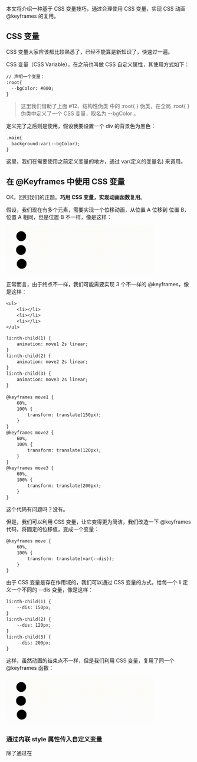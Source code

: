 本文将介绍一种基于 CSS 变量技巧，通过合理使用 CSS 变量，实现 CSS 动画 @keyframes 的复用。

## CSS 变量

CSS 变量大家应该都比较熟悉了，已经不能算是新知识了，快速过一遍。

CSS 变量（CSS Variable），在之前也叫做 CSS 自定义属性，其使用方式如下：

```
// 声明一个变量：
:root{
  --bgColor: #000;
}
```

> 这里我们借助了上面 #12、结构性伪类 中的 :root{ } 伪类，在全局 :root{ } 伪类中定义了一个 CSS 变量，取名为 --bgColor 。

定义完了之后则是使用，假设我要设置一个 div 的背景色为黑色：

```
.main{
  background:var(--bgColor);
}
```

这里，我们在需要使用之前定义变量的地方，通过 var(定义的变量名) 来调用。

## 在 @Keyframes 中使用 CSS 变量

OK，回归我们的正题。**巧用 CSS 变量，实现动画函数复用**。

假设，我们现在有多个元素，需要实现一个位移动画，从位置 A 位移到 位置 B，位置 A 相同，但是位置 B 不一样，像是这样：

![](./images/bd2fca630b.gif)

正常而言，由于终点不一样，我们可能需要实现 3 个不一样的 @keyframes，像是这样：

```
<ul>
    <li></li>
    <li></li>
    <li></li>
</ul>
```

```
li:nth-child(1) {
    animation: move1 2s linear;
}
li:nth-child(2) {
    animation: move2 2s linear;
}
li:nth-child(3) {
    animation: move3 2s linear;
}

@keyframes move1 {
    60%,
    100% {
        transform: translate(150px);
    }
}
@keyframes move2 {
    60%,
    100% {
        transform: translate(120px);
    }
}
@keyframes move3 {
    60%,
    100% {
        transform: translate(200px);
    }
}
```

这个代码有问题吗？没有。

但是，我们可以利用 CSS 变量，让它变得更为简洁，我们改造一下 @keyframes 代码，将固定的位移值，变成一个变量：

```
@keyframes move {
    60%,
    100% {
        transform: translate(var(--dis));
    }
}
```

由于 CSS 变量是存在作用域的，我们可以通过 CSS 变量的方式，给每一个 li 定义一个不同的 --dis 变量，像是这样：

```
li:nth-child(1) {
    --dis: 150px;
}
li:nth-child(2) {
    --dis: 120px;
}
li:nth-child(3) {
    --dis: 200px;
}
```

这样，虽然动画的结束点不一样，但是我们利用 CSS 变量，复用了同一个 @keyframes 函数：

![](./images/bd2fca630b.gif)

### 通过内联 style 属性传入自定义变量

除了通过在 <style> 内传入不同的自定义变量，我们还可以通过内联 style 属性传入自定义变量。

我们再改造一下我们的 @keyframes:

```
@keyframes move {
    60%,
    100% {
        transform: translate(var(--end));
        background: var(--color);
    }
}
```

这一次，我们不需要通过 :nth-child() 去修改每一个 li 的 CSS，而是通过 HTML 元素的内联 style 属性，像是这样：

```
<ul>
    <li style="--end: 150px; --color: red;"></li>
    <li style="--end: 200px; --color: blue;"></li>
    <li style="--end: 120px; --color: green;"></li>
</ul>
```

是的，每个 li 元素的 @keyframes 可以读取到每个 li 的 style 里面定义的不一样的 CSS 变量。

这样，我们就可以得到如下效果：

![](./images/18ed47fefa.gif)

完整的代码，可以戳这里：[CodePen Demo -- 巧用 CSS 变量，实现动画函数复用](https://codepen.io/Chokcoco/pen/poORNVx)

## 实战演练

下面我们实战演练一下，上一点难度。

在很久之前，我们实现过这样一个动画效果：

![](./images/d118d581ca.gif)

这个动画效果的实现方式在于：

1. 父级元素实现一个 rotateZ(360deg) 的匀速动画
2. 子级元素实现一个反向的 rotateZ(-360deg) 的匀速动画
3. 给父级元素添加一个 rotateX(40deg) 的动画

由于父容器和子容器同时相反向旋转，所以子元素看上去其实和没有旋转是一样的。但是由于又添加了一个 rotateX(40deg) 动画，因此看上去就会有这样一种 3D 效果。

在之前，我们的代码是这样的：

```
<div class="reverseRotate">
    <div class="rotate">
    </div>
</div>
```

```
.rotate {
    animation: rotate 5s linear infinite; 
}
.reverseRotate {
    animation: reverseRotate 5s linear infinite; 
}
@keyframes rotate {
    0% {
        transform: rotateX(0deg) rotateZ(0deg);
    }
    50% {
        transform: rotateX(40deg) rotateZ(180deg);
    }
    100% {
        transform: rotateX(0deg) rotateZ(360deg);
    }
}
@keyframes reverseRotate {
    0% {
        transform: rotateZ(0deg);
    }
    100% {
        transform: rotateZ(-360deg);
    }
}
```

可以看到，我们这里实现了两个动画效果：

1. @keyframes rotate {} 父容器的旋转动画
2. @keyframes reverseRotate {} 子容器的旋转动画

其实，这里，运用今天的技巧，我们可以把两个动画合成为一个，利用 CSS 自定义变量进行控制。改造后更简洁的 CSS 代码如下：

```
.rotate {
    --degZ: 360deg;
    --degZMiddle: 180deg;
    --degX: 30deg;
    animation: rotate 5s linear infinite; 
}

.reverseRotate {
    --degZ: -360deg;
    --degZMiddle: -180deg;
    --degX: 0;
    animation: rotate 5s linear infinite; 
}

@keyframes rotate {
    0% {
        transform: rotateX(0deg) rotateZ(0deg);
    }
    50% {
        transform: rotateX(var(--degX)) rotateZ(var(--degZMiddle));
    }
    100% {
        transform: rotateX(0deg) rotateZ(var(--degZ));
    }
}
```

是的，我们可以得到同样的效果！

![](./images/d118d581ca.gif)

完整的代码，你可以戳这里：[CodePen DEMO -- Css动画正反旋转相消](https://codepen.io/Chokcoco/pen/MWqJMQW)

### 图片旋转配合容器旋转

下面，我们再来尝试一个有意思的动画效果，图片旋转配合容器旋转。

在上述的基础上，如果我们把子元素，改成图片，整个效果就会有意思不少，我们稍微改变一点点代码：

```
<div class="reverseRotate">
    <img class="rotate" src="https://picsum.photos/1000/1000?random=5" alt="">
</div>
```

```
.rotate,
.reverseRotate {
    width: 60vh;
    height: 60vh;
}
.reverseRotate {
    position: absolute;
    top: 50%;
    left: 50%;
    transform: translate(-50%, -50%);
    border: 3px solid #999;
    overflow: hidden;
}

.rotate {
    position: absolute;
    top: 50%;
    left: 50%;
    transform: translate(-50%, -50%);
    width: 100%;
    height: 100%;
}

.rotate {
    --degZ: 360deg;
    animation: rotate 5s linear infinite; 
}

.reverseRotate {
    --degZ: -360deg;
    animation: rotate 5s linear infinite; 
}

@keyframes rotate {
    0% {
        transform: translate(-50%, -50%) rotateZ(0deg);
    }
    100% {
        transform: translate(-50%, -50%) rotateZ(var(--degZ));
    }
}
```

这里，我们做了什么事情呢？

1. 去掉了 3D 效果
2. 给外层容器加了边框
3. 内层图片基于父容器绝对定位，水平垂直居中
4. 内外两层容器反向旋转 360° 动画

这样，我们就能看到，虽然内外两层容器同时在进行相反方向的旋转 360° 动画，但是内部的图片其实是静止不动的！

效果如下：

![](./images/6c7c58de15.gif)

由于，内部图片的大小为父容器的 100%，所以在旋转过程中，父容器会有明显的无法包裹住整个图片的情况。

这个很好解决，我们只需要把图片大小调整大一点：

```
// ... 其它代码不变
.rotate {
    width: 150%;
    height: 150%;
}
.rotate {
    --degZ: 360deg;
    animation: rotate 5s linear infinite; 
}
```

正常而言，对于正方形容器，内部图片设置到 141% 即可满足父容器旋转过程，可以一直包裹住图片的效果。那么，我们就能得到这样一种效果：

![](./images/90dcfe3756.gif)

完整的代码，你可以戳这里：[CodePen Demo -- Css动画正反旋转相消](https://codepen.io/Chokcoco/pen/XWPMPKN)

### Grid 布局配合正反旋转动画

当然，上述当只有一个容器的时候，整个动画效果还不够震撼。

如果我们可以把这个效果融合进整个布局的动画之中，整个效果又会完全不一样。

在 [Rotating gallery with CSS scroll-driven animations](https://jhey.dev/cheep/rotating-gallery-with-css-scroll-driven-animations/) 这篇文章中，作者提供了一种非常巧妙的思路，将 Grid 布局动画与上述动画效果巧妙的结合了起来。

首先，我们利用 Grid 布局，实现这样一个简单的网格布局结构：

```
<div class="container">
  <div class="A">
      <img src="https://picsum.photos/600/600?random=1" alt=""></div>
  <div class="B">
      <img src="https://picsum.photos/600/600?random=2" alt=""></div>
  <div class="C">
      <img src="https://picsum.photos/600/600?random=3" alt=""></div>
  <div class="D">
      <img src="https://picsum.photos/600/600?random=4" alt=""></div>
  <div class="E">
      <img src="https://picsum.photos/600/600?random=5" alt=""></div>
</div>
```

```
.container {
    width: 60vmin;
    height: 60vmin;
    display: grid;
    grid-template-columns: 1fr 1fr 1fr;
    grid-template-rows: 1fr 1fr 1fr;
    gap: 4px;
    grid-template-areas:
        "E B B"
        "E A C"
        "D D C";
}
.container > div {
    border: 3px solid #431312;
    border-radius: 5px;
}

.A {
    grid-area: A;
}
.B {
    grid-area: B;
}
.C {
    grid-area: C;
}
.D {
    grid-area: D;
}
.E {
    grid-area: E;
}
```

效果如下：

![](./images/50f1a984c6.png)

接下来，我们要做的，就是结合上面的知识点，容器滚动起来，图片反向滚动起来，配合一些 tranfrom 变换。

有了上面的铺垫，下面的新增的代码就非常好理解了：

```
.container > div img {
    --scale: 1;
    --rotation: -360deg;
    position: absolute;
    top: 50%;
    left: 50%;
    transform: translate(-50%, -50%);
    width: 260%;
    height: 260%;
    object-fit: cover;
    object-position: center;
}
.container,
.container > div img {
    animation: 10s scale-up both ease-in-out infinite alternate;
}
@keyframes scale-up {
	0% {
		transform: translate(-50%, -50%) scale(var(--scale)) rotate(0deg);
	}
	100% {
		transform: translate(-50%, -50%) scale(1) rotate(var(--rotation));	
	}
}
```

这样，我们就得到了一个高级感拉满的网格旋转动画：

![](./images/514054e649.gif)

注意，这里我们依旧是通过 CSS 自定义变量，在不同元素间，复用了同一个动画 @keyframes 函数。

完整的代码，你可以戳这里：[CodePen Demo -- Grid 图片旋转动画 & 使用 CSS 变量复用动画函数](https://codepen.io/Chokcoco/pen/eYLBPZQ)

## 最后

好了，本文到此结束，希望本文对你有所帮助 :)

想 Get 到最有意思的 CSS 资讯，千万不要错过我的公众号 -- **iCSS前端趣闻** 😄

![](./images/2cdb2a6f0d.png)

更多精彩 CSS 技术文章汇总在我的 [Github -- iCSS](https://github.com/chokcoco/iCSS) ，持续更新，欢迎点个 star 订阅收藏。

如果还有什么疑问或者建议，可以多多交流，原创文章，文笔有限，才疏学浅，文中若有不正之处，万望告知。

你好，图片旋转配合容器旋转小结中，旋转结构体可以考虑不动，而图片元素则作为子元素。

样式部分相对可能会精简清晰一些。

图片大小可调整为。

太强了